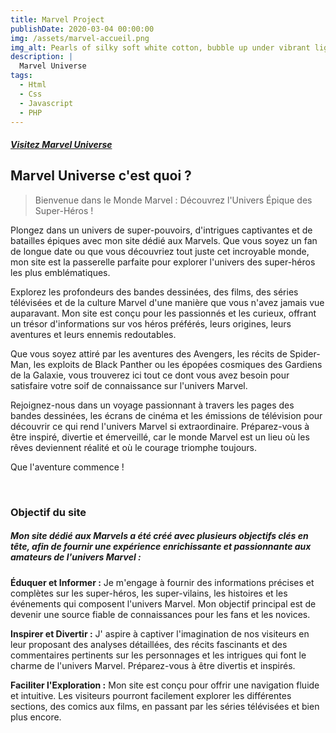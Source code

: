 ```yaml
---
title: Marvel Project
publishDate: 2020-03-04 00:00:00
img: /assets/marvel-accueil.png
img_alt: Pearls of silky soft white cotton, bubble up under vibrant lighting
description: |
  Marvel Universe 
tags:
  - Html 
  - Css
  - Javascript
  - PHP
---
```

##### [Visitez Marvel Universe  ](http://MarvelUniverse.fr/ "Site officiel de 'Marvel Universe'")
## Marvel Universe  c'est quoi ? 

> Bienvenue dans le Monde Marvel : Découvrez l'Univers Épique des Super-Héros !

Plongez dans un univers de super-pouvoirs, d'intrigues captivantes et de batailles épiques avec mon site dédié aux Marvels. Que vous soyez un fan de longue date ou que vous découvriez tout juste cet incroyable monde, mon site est la passerelle parfaite pour explorer l'univers des super-héros les plus emblématiques.

Explorez les profondeurs des bandes dessinées, des films, des séries télévisées et de la culture Marvel d'une manière que vous n'avez jamais vue auparavant. Mon site est conçu pour les passionnés et les curieux, offrant un trésor d'informations sur vos héros préférés, leurs origines, leurs aventures et leurs ennemis redoutables.

Que vous soyez attiré par les aventures des Avengers, les récits de Spider-Man, les exploits de Black Panther ou les épopées cosmiques des Gardiens de la Galaxie, vous trouverez ici tout ce dont vous avez besoin pour satisfaire votre soif de connaissance sur l'univers Marvel.

Rejoignez-nous dans un voyage passionnant à travers les pages des bandes dessinées, les écrans de cinéma et les émissions de télévision pour découvrir ce qui rend l'univers Marvel si extraordinaire. Préparez-vous à être inspiré, divertie et émerveillé, car le monde Marvel est un lieu où les rêves deviennent réalité et où le courage triomphe toujours.

Que l'aventure commence !

&nbsp;
### Objectif du site

##### Mon site dédié aux Marvels a été créé avec plusieurs objectifs clés en tête, afin de fournir une expérience enrichissante et passionnante aux amateurs de l'univers Marvel :

**Éduquer et Informer :** Je m'engage à fournir des informations précises et complètes sur les super-héros, les super-vilains, les histoires et les événements qui composent l'univers Marvel. Mon objectif principal est de devenir une source fiable de connaissances pour les fans et les novices.


__Inspirer et Divertir :__ J' aspire à captiver l'imagination de nos visiteurs en leur proposant des analyses détaillées, des récits fascinants et des commentaires pertinents sur les personnages et les intrigues qui font le charme de l'univers Marvel. Préparez-vous à être divertis et inspirés.


**Faciliter l'Exploration :** Mon site est conçu pour offrir une navigation fluide et intuitive. Les visiteurs pourront facilement explorer les différentes sections, des comics aux films, en passant par les séries télévisées et bien plus encore.